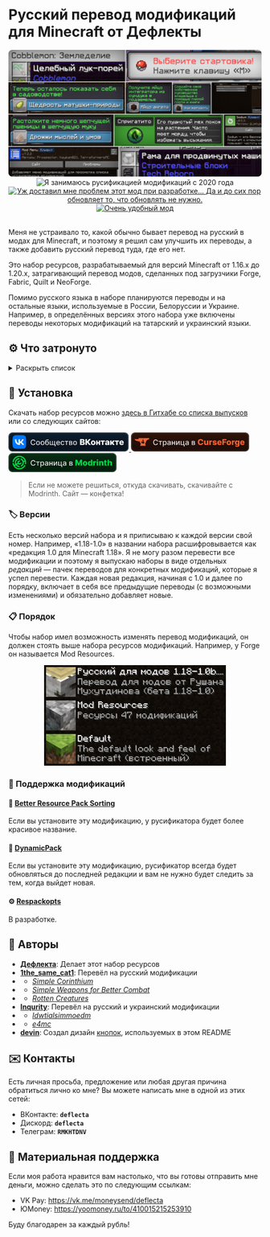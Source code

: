 # Русский перевод модификаций для Minecraft от Дефлекты

<div align="center">
    <img title="В будущем заменю эту картинку" src="Разное/preview2.png">
    <img title="Я занимаюсь русификацией модификаций с 2020 года" src="https://github.com/RushanM/Minecraft-Mods-Russian-Translation/blob/main/%D0%A0%D0%B0%D0%B7%D0%BD%D0%BE%D0%B5/fargus_cozy_64h.png?raw=true">
    <a href="https://modrinth.com/mod/dynamicpack"><img title="Уж доставил мне проблем этот мод при разработке... Да и до сих пор обновляет то, что обновлять не нужно." src="https://github.com/RushanM/Minecraft-Mods-Russian-Translation/blob/main/%D0%A0%D0%B0%D0%B7%D0%BD%D0%BE%D0%B5/dynamicpack-singular_64h.png?raw=true"></a>
    <a href="https://modrinth.com/mod/better-resource-pack-sorting"><img title="Очень удобный мод" src="https://github.com/RushanM/Minecraft-Mods-Russian-Translation/blob/main/%D0%A0%D0%B0%D0%B7%D0%BD%D0%BE%D0%B5/brps-singular_64h.png?raw=true"></a>
    <br>
    <br>
    <!--<a href="https://github.com/RushanM/Minecraft-Mods-Russian-Translation/wiki/%D0%9F%D0%BE%D0%BC%D0%BE%D1%89%D1%8C-%D1%81-%D0%BF%D0%B5%D1%80%D0%B5%D0%B2%D0%BE%D0%B4%D0%BE%D0%BC">
        <img height="38" src="Разное/translate.svg">
    </a>-->
</div>

Меня не устраивало то, какой обычно бывает перевод на русский в модах для Minecraft, и поэтому я решил сам улучшить их переводы, а также добавить русский перевод туда, где его нет.

Это набор ресурсов, разрабатываемый для версий Minecraft от 1.16.x до 1.20.x, затрагивающий перевод модов, сделанных под загрузчики Forge, Fabric, Quilt и NeoForge.

Помимо русского языка в наборе планируются переводы и на остальные языки, используемые в России, Белоруссии и Украине. Например, в определённых версиях этого набора уже включены переводы некоторых модификаций на татарский и украинский языки.

## ⚙️ Что затронуто

<details>
<summary>Раскрыть список</summary>
<br>

* `1.16`—`1.20` — версии игры;
* ❌ — перевода пока нет;
* ✅ — перевод готов.

| Модификация | 1.16 | 1.17 | 1.18 | 1.19 | 1.20 |
| - | - | - | - | - | - |
| [Additional Additions](https://modrinth.com/mod/addadd) | ❌ | ❌ | ✅ Русский<br>✅ Татарский | ✅ Русский<br>✅ Татарский | ✅ Русский
| [AFMP: A Few More Plushies](https://modrinth.com/mod/afmp) | ❌ | ❌ | ❌ | ✅ Русский | ❌
| [All the Fan Made Discs](https://modrinth.com/mod/all-the-fan-made-discs) | ❌ | ❌ | ❌ | ❌ | ✅ Русский
| [AppleSkin](https://modrinth.com/mod/appleskin) | ✅ Русский | ❌ | ❌ | ✅ Русский | ❌
| [Applied Energistics 2](https://www.curseforge.com/minecraft/mc-mods/applied-energistics-2) | ❌ В процессе | ✅ Русский | ❌ | ❌ | ❌
| [Automatic Tool Swap](https://modrinth.com/mod/automatic-tool-swap) | ❌ | ✅ Русский | ❌ | ❌ | ❌
| [Bad Wither No Cookie - Reloaded](https://modrinth.com/mod/bad-wither-no-cookie) | ❌ | ❌ | ❌ | ❌ | ✅ Русский
| [Better Biome Blend](https://modrinth.com/mod/better-biome-blend) | ❌ | ✅ Русский | ❌ | ❌ | ❌
| [Better Mods Button](https://modrinth.com/mod/better-mods-button) | ❌ | ✅ Русский | ❌ | ❌ | ❌
| [Canvas Renderer](https://modrinth.com/mod/canvas) | ❌ | ❌ | ❌ | ❌ | ❌ В процессе
| [Catalogue](https://www.curseforge.com/minecraft/mc-mods/catalogue) | ❌ | ✅ Русский | ❌ | ❌ | ❌
| [Cave Dweller](https://modrinth.com/mod/cave-dweller-fabric)<br>[Cave Dweller Evolved](https://modrinth.com/mod/cave-dweller-evolved) | ❌ | ❌ | ❌ | ✅ Русский | ✅ Русский
| [Chat Heads](https://modrinth.com/mod/chat-heads) | ❌ | ❌ | ❌ | ❌ | ✅ Русский
| [Clear Despawn](https://modrinth.com/mod/cleardespawn) | ❌ | ❌ | ❌ | ❌ | ✅ Русский
| [Cloth Config API](https://modrinth.com/mod/cloth-config) | ❌ | ❌ | ❌ | ❌ | ✅ Русский
| [Cobblemon](https://modrinth.com/mod/cobblemon) | ❌ | ❌ | ❌ | ❌ | ❌ В процессе
| [Configured](https://www.curseforge.com/minecraft/mc-mods/configured) | ❌ | ✅ Русский | ❌ | ❌ | ❌
| [Controlling](https://modrinth.com/mod/controlling) | ❌ | ❌ | ❌ | ✅ Русский | ❌
| [Cosmetic Armor Reworked](https://www.curseforge.com/minecraft/mc-mods/cosmetic-armor-reworked) | ❌ | ✅ Русский | ❌ | ❌ | ❌
| [Cosmetic Armor](https://modrinth.com/mod/cosmetic-armor) | ❌ | ❌ | ❌ | ❌ | ✅ Русский
| [Delightful Creators](https://modrinth.com/mod/delightful-creators-fabric) | ❌ | ❌ | ❌ | ❌ | ❌ В процессе
| [Domestication Innovation](https://www.curseforge.com/minecraft/mc-mods/domestication-innovation) | ❌ | ❌ | ✅ Русский | ❌ | ❌
| [e4mc](https://modrinth.com/mod/e4mc) | ❌ | ✅ Русский<br>✅ Украинский | ✅ Русский<br>✅ Украинский | ✅ Русский<br>✅ Украинский | ✅ Русский<br>✅ Украинский |
| [Enchantment Descriptions](https://www.curseforge.com/minecraft/mc-mods/enchantment-descriptions) | ❌ | ✅ Русский | ❌ | ❌ | ❌
| [Endless Music](https://modrinth.com/mod/endless-music) | ❌ | ❌ | ❌ | ❌ | ✅ Русский
| [Enhanced Attack Indicator](https://modrinth.com/mod/enhanced-attack-indicator) | ❌ | ❌ | ❌ | ❌ | ✅ Русский
| [Entity Culling](https://modrinth.com/mod/entityculling) | ❌ | ❌ | ❌ | ❌ | ✅ Русский
| [Forge](https://files.minecraftforge.net/net/minecraftforge/forge) | ❌ | ❌ | ✅ Русский | ✅ Русский | ❌
| [Full Brightness Toggle](https://modrinth.com/mod/full-brightness-toggle) | ❌ | ❌ | ❌ | ❌ | ✅ Русский
| [Idwtialsimmoedm](https://modrinth.com/mod/idwtialsimmoedm) | ❌ | ❌ | ✅ Русский | ❌ В процессе | ✅ Русский
| [Immersive Petroleum](https://www.curseforge.com/minecraft/mc-mods/immersive-petroleum) | ❌ | ❌ | ❌ | ❌ | ❌
| [Iris Shaders](https://modrinth.com/mod/iris) | ❌ | ❌ | ❌ | ❌ | ❌ В процессе
| [Kawaii Dishes](https://modrinth.com/mod/kawaii-dishes) | ❌ | ❌ | ❌ В процессе | ❌ В процессе | ❌ В процессе
| [LibJF](https://modrinth.com/mod/libjf) | ❌ | ❌ | ❌ | ❌ | ✅ Русский
| [Litematica](https://litematica.org) | ❌ | ❌ | ❌ | ✅ Русский | ❌
| [Look](https://modrinth.com/mod/look) | ❌ | ❌ | ❌ | ❌ | ✅ Русский
| [Lucky Block](https://www.curseforge.com/minecraft/mc-mods/lucky-block) | ❌ | ❌ | ✅ Русский<br>✅ Татарский | ❌ | ❌
| [Lycanthropy](https://modrinth.com/mod/lycanthropy) | ❌ | ❌ | ❌ | ❌ | ✅ Русский
| [Make Bubbles Pop](https://modrinth.com/mod/make_bubbles_pop) | ❌ | ❌ | ❌ | ❌ | ✅ Русский
| [Mica](https://modrinth.com/mod/mica) | ❌ | ❌ | ❌ | ❌ | ✅ Русский
| [Mod Menu](https://modrinth.com/mod/modmenu) | ❌ | ❌ | ✅ Русский | ✅ Русский | ❌ В процессе
| [More Music Discs](https://modrinth.com/mod/more-music-discs) | ❌ | ❌ | ❌ | ❌ | ✅ Русский
| [NEEPMeat](https://modrinth.com/mod/neepmeat) | ❌ | ❌ | ❌ | ❌ | ❌ В процессе
| [Neighborly](https://www.curseforge.com/minecraft/mc-mods/neighborly) | ❌ | ❌ | ❌ | ❌ В процессе | ❌ В процессе
| [NeoForge](https://neoforged.net) | ❌ | ❌ | ❌ | ❌ | ❌ В процессе
| [Nevermore!](https://modrinth.com/datapack/nevermore) | ❌ | ❌ | ❌ | ❌ | ❌ В процессе
| [Raised](https://modrinth.com/mod/raised) | ❌ | ❌ | ❌ | ❌ | ❌
| [Rats](https://modrinth.com/mod/rats) | ❌ | ❌ | ❌ | ❌ | ❌ В процессе
| [Regions Unexplored](https://modrinth.com/mod/regions-unexplored) | ❌ | ❌ | ❌ | ❌ В процессе | ❌
| [Respackopts](https://modrinth.com/mod/respackopts) | ❌ | ❌ | ❌ | ❌ | ✅ Русский
| [Rotten Creatures](https://modrinth.com/mod/rottencreatures) | ❌ | ❌ | ✅ Русский | ✅ Русский | ❌
| [Roughly Enough Items](https://modrinth.com/mod/rei) | ❌ | ❌ | ❌ | ❌ | ❌ В процессе
| [Simple Corinthium](https://www.curseforge.com/minecraft/mc-mods/simple-corinthium) | ❌ | ❌ | ✅ Русский | ✅ Русский | ❌
| [Simple Weapons for Better Combat](https://www.curseforge.com/minecraft/mc-mods/simple-weapons-for-better-combat) | ❌ | ❌ | ✅ Русский | ✅ Русский | ❌
| [Simply Status](https://modrinth.com/mod/simplystatus) | ❌ | ❌ | ❌ | ❌ | ✅ Русский
| [Smooth Boot (Fabric)](https://modrinth.com/mod/smoothboot-fabric)<br>[Smooth Boot (Reloaded)](https://modrinth.com/mod/smooth-boot-reloaded) | ❌ | ❌ | ❌ | ✅ Русский | ❌
| [Sodium Extra](https://modrinth.com/mod/sodium-extra) | ❌ | ❌ | ❌ | ❌ | ❌ В процессе
| [Sodium](https://modrinth.com/mod/sodium) | ❌ | ✅ Русский | ✅ Русский | ✅ Русский | ❌ В процессе
| [Sulfur Based Weapon Development](https://modrinth.com/mod/sbwd) | ❌ | ❌ | ❌ | ✅ Русский | ❌
| [Tech Reborn](https://www.curseforge.com/minecraft/mc-mods/techreborn) | ❌ | ❌ | ❌ | ❌ | ❌ В процессе
| [The Dark Dweller](https://modrinth.com/mod/the-dark-dweller) | ❌ | ❌ | ❌ | ✅ Русский | ❌
| [The Fellow Furries Mod](https://modrinth.com/mod/fellowfurriesmod) | ❌ | ❌ | ❌ | ❌ | ✅ Русский
| [Thigh highs etc.](https://modrinth.com/mod/thigh-highs-etc) | ❌ | ❌ | ❌ | ❌ | ✅ Русский
| [Title Fixer](https://modrinth.com/mod/title-fixer) | ❌ | ❌ | ❌ | ❌ | ✅ Русский
| [Tool Stats](https://modrinth.com/mod/tool-stats) | ❌ | ❌ | ❌ | ❌ | ✅ Русский
| [Touhou Little Maid](https://modrinth.com/mod/touhou-little-maid) | ❌ | ❌ | ❌ | ❌ | ❌ В процессе

Список будет пополняться.

</details>

## 🚀 Установка

Скачать набор ресурсов можно [здесь в Гитхабе со списка выпусков](https://github.com/RushanM/Minecraft-Mods-Russian-Translation/releases) или со следующих сайтов:

<a href="https://vk.com/demipr">
    <img height="38" src="Разное/vk.svg">
</a>
<a href="https://www.curseforge.com/minecraft/texture-packs/mods-ru">
    <img height="38" src="Разное/curseforge.svg">
</a>
<a href="https://modrinth.com/resourcepack/mods-ru">
    <img height="38" src="Разное/modrinth.svg">
</a>

> Если не можете решиться, откуда скачивать, скачивайте с Modrinth. Сайт — конфетка!

### 🏷️ Версии

Есть несколько версий набора и я приписываю к каждой версии свой номер. Например, «1.18-1.0» в названии набора расшифровывается как «редакция 1.0 для Minecraft 1.18». Я не могу разом перевести все модификации и поэтому я выпускаю наборы в виде отдельных *редакций* — пачек переводов для конкретных модификаций, которые я успел перевести. Каждая новая редакция, начиная с 1.0 и далее по порядку, включает в себя все предыдущие переводы (с возможными изменениями) и обязательно добавляет новые.

<!-- ### Скачивание

Поместите скачанный архив в папку resourcepacks в папке .minecraft.

Включите набор в игре. -->

### 📋 Порядок

Чтобы набор имел возможность изменять перевод модификаций, он должен стоять выше набора ресурсов модификаций. Например, у Forge он называется Mod Resources.

<div align="center">
    <img title="Хаос, хаос!? Нет, нет! Порядок, порядок!" height="200" src="Разное/order.png">
</div>

### 🔁 Поддержка модификаций
#### 📃 [Better Resource Pack Sorting](https://modrinth.com/mod/better-resource-pack-sorting)
Если вы установите эту модификацию, у русификатора будет более красивое название.
#### 🔄 [DynamicPack](https://modrinth.com/mod/dynamicpack)
Если вы установите эту модификацию, русификатор всегда будет обновляться до последней редакции и вам не нужно будет следить за тем, когда выйдет новая.
#### ⚙️ [Respackopts](https://modrinth.com/mod/respackopts)
В разработке.

## 📛 Авторы

* [**Дефлекта**](https://github.com/RushanM): Делает этот набор ресурсов
* [**1the_same_cat1**](https://www.curseforge.com/members/1the_same_cat1): Перевёл на русский модификации 
* * [*Simple Corinthium*](https://www.curseforge.com/minecraft/mc-mods/simple-corinthium)
* * [*Simple Weapons for Better Combat*](https://www.curseforge.com/minecraft/mc-mods/simple-weapons-for-better-combat)
* * [*Rotten Creatures*](https://modrinth.com/mod/rottencreatures)
* [**Inqurity**](https://github.com/Inqurity): Перевёл на русский и украинский модификации
* * [*Idwtialsimmoedm*](https://modrinth.com/mod/idwtialsimmoedm)
* * [*e4mc*](https://modrinth.com/mod/e4mc)
* [**devin**](https://github.com/intergrav): Создал дизайн [кнопок](https://github.com/intergrav/devins-badges), используемых в этом README

## ✉️ Контакты
Есть личная просьба, предложение или любая другая причина обратиться лично ко мне? Вы можете написать мне в одной из этих сетей:
* ВКонтакте: **`deflecta`**
* Дискорд: **`deflecta`**
* Телеграм: **`RMKHTDNV`**

## 💝 Материальная поддержка

Если моя работа нравится вам настолько, что вы готовы отправить мне деньги, можно сделать это по следующим ссылкам:

* VK Pay: <https://vk.me/moneysend/deflecta>
* ЮMoney: <https://yoomoney.ru/to/410015215253910>

Буду благодарен за каждый рубль!
